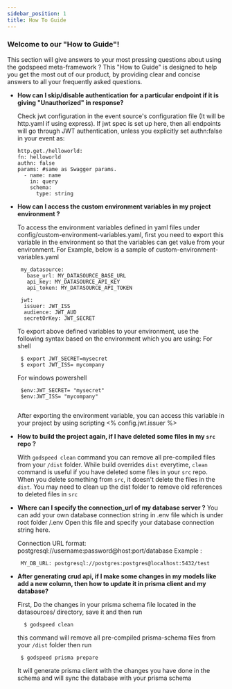 ```yaml
---
sidebar_position: 1
title: How To Guide
---
```

### Welcome to our "How to Guide"!

This section will give answers to your most pressing questions about using the godspeed meta-framework ? This "How to Guide" is designed to help you get the most out of our product, by providing clear and concise answers to all your frequently asked questions.
<!-- It is designed to be easy to follow and understand, with step-by-step instructions and screenshots to help illustrate each process.  -->

- **How can I skip/disable authentication for a particular endpoint if it is giving "Unauthorized" in response?**

  Check jwt configuration in the event source's configuration file (It will be http.yaml if using express). If jwt spec is set up here, then all endpoints will go through JWT authentication, unless you explicitly set authn:false in your event as:
  ```
  http.get./helloworld:
  fn: helloworld
  authn: false
  params: #same as Swagger params.
    - name: name
      in: query
      schema:
        type: string
  ```

- **How can I access the custom environment variables in my project environment ?**

  To access the environment variables defined in yaml files under config/custom-environment-variables.yaml, first
  you need to export this variable in the environment so that the variables can get value from your environment.
  For Example, below is a sample of custom-environment-variables.yaml 
  ```
   my_datasource:
     base_url: MY_DATASOURCE_BASE_URL
     api_key: MY_DATASOURCE_API_KEY
     api_token: MY_DATASOURCE_API_TOKEN

   jwt:
    issuer: JWT_ISS
    audience: JWT_AUD
    secretOrKey: JWT_SECRET
  ```
  To export above defined variables to your environment, use the following syntax based on the environment which you are using:
  For shell
   ```
    $ export JWT_SECRET=mysecret
    $ export JWT_ISS= mycompany
   ```
  For windows powershell
   ```
    $env:JWT_SECRET= "mysecret"
    $env:JWT_ISS= "mycompany"
     
   ```
  After exporting the environment variable, you can access this variable in your project by using 
  scripting <% config.jwt.issuer %>

- **How to build the project again, if I have deleted some files in my `src` repo ?**

  With `godspeed clean` command you can remove all pre-compiled files from your `/dist` folder. While build overrides `dist` everytime, `clean` command is useful if you have deleted some files in your `src` repo. 
  When you delete something from `src`, it doesn't delete the files in the `dist`. You may need to clean up the  dist folder to remove old references to deleted files in `src`

- **Where can I specify the connection_url of my database server ?**
  You can add your own database connection string in .env file which is under root folder /.env
  Open this file and specify your database connection string here.

  Connection URL format: postgresql://username:password@host:port/database
  Example : 
   ```
    MY_DB_URL: postgresql://postgres:postgres@localhost:5432/test
   ```

- **After generating crud api, if I make some changes in my models like add a new column, then how to update it   in prisma client and my database?**

  First, Do the changes in your prisma schema file located in the datasources/ directory, save it and then run 
   ``` 
     $ godspeed clean
   ```
  this command will remove all pre-compiled prisma-schema files from your `/dist` folder then run
   ```
    $ godspeed prisma prepare
   ```
  It will generate prisma client with the changes you have done in the schema and will sync the database with your  prisma schema

